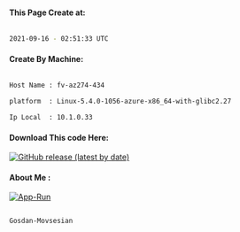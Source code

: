 
   
#### This Page Create at:

```bash

2021-09-16 - 02:51:33 UTC

```

#### Create By Machine:

```bash

Host Name : fv-az274-434

platform  : Linux-5.4.0-1056-azure-x86_64-with-glibc2.27

Ip Local  : 10.1.0.33

```
#### Download This code Here:

[![GitHub release (latest by date)](https://img.shields.io/github/v/release/Gosdan-Movsesian/Gosdan?style=for-the-badge&label=Download)](https://github.com/Gosdan-Movsesian/Gosdan/releases) 

</p> 

#### About Me :

[![App-Run](https://github.com/Gosdan-Movsesian/Gosdan/actions/workflows/App-Run.yml/badge.svg)](https://github.com/Gosdan-Movsesian/Gosdan/actions/workflows/App-Run.yml)

```bash

Gosdan-Movsesian

```

